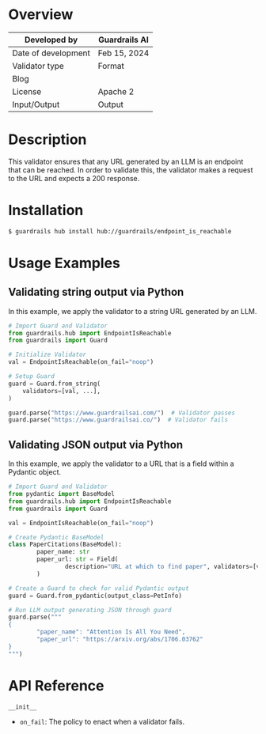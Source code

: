 # Overview

| Developed by | Guardrails AI |
| --- | --- |
| Date of development | Feb 15, 2024 |
| Validator type | Format |
| Blog |  |
| License | Apache 2 |
| Input/Output | Output |

# Description

This validator ensures that any URL generated by an LLM is an endpoint that can be reached. In order to validate this, the validator makes a request to the URL and expects a 200 response.

# Installation

```bash
$ guardrails hub install hub://guardrails/endpoint_is_reachable
```

# Usage Examples

## Validating string output via Python

In this example, we apply the validator to a string URL generated by an LLM.

```python
# Import Guard and Validator
from guardrails.hub import EndpointIsReachable
from guardrails import Guard

# Initialize Validator
val = EndpointIsReachable(on_fail="noop")

# Setup Guard
guard = Guard.from_string(
    validators=[val, ...],
)

guard.parse("https://www.guardrailsai.com/")  # Validator passes
guard.parse("https://www.guardrailsai.co/")  # Validator fails
```

## Validating JSON output via Python

In this example, we apply the validator to a URL that is a field within a Pydantic object.

```python
# Import Guard and Validator
from pydantic import BaseModel
from guardrails.hub import EndpointIsReachable
from guardrails import Guard

val = EndpointIsReachable(on_fail="noop")

# Create Pydantic BaseModel
class PaperCitations(BaseModel):
		paper_name: str
		paper_url: str = Field(
				description="URL at which to find paper", validators=[val]
		)

# Create a Guard to check for valid Pydantic output
guard = Guard.from_pydantic(output_class=PetInfo)

# Run LLM output generating JSON through guard
guard.parse("""
{
		"paper_name": "Attention Is All You Need",
		"paper_url": "https://arxiv.org/abs/1706.03762"
}
""")
```

# API Reference

`__init__`

- `on_fail`: The policy to enact when a validator fails.
